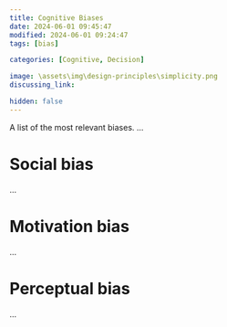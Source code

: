 ```yaml
---
title: Cognitive Biases
date: 2024-06-01 09:45:47
modified: 2024-06-01 09:24:47
tags: [bias]

categories: [Cognitive, Decision]

image: \assets\img\design-principles\simplicity.png
discussing_link:

hidden: false
---
```


A list of the most relevant biases.
...
# Social bias
...

# Motivation bias
...

# Perceptual bias
...